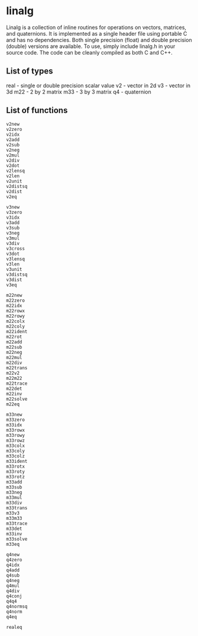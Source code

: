 linalg
======

Linalg is a collection of inline routines for operations on vectors,
matrices, and quaternions. It is implemented as a single header file using
portable C and has no dependencies. Both single precision (float) and double
precision (double) versions are available. To use, simply include linalg.h in
your source code. The code can be cleanly compiled as both C and C++.

List of types
-------------

real - single or double precision scalar value
v2 - vector in 2d
v3 - vector in 3d
m22 - 2 by 2 matrix
m33 - 3 by 3 matrix
q4 - quaternion

List of functions
-----------------

    v2new
    v2zero
    v2idx
    v2add
    v2sub
    v2neg
    v2mul
    v2div
    v2dot
    v2lensq
    v2len
    v2unit
    v2distsq
    v2dist
    v2eq

    v3new
    v3zero
    v3idx
    v3add
    v3sub
    v3neg
    v3mul
    v3div
    v3cross
    v3dot
    v3lensq
    v3len
    v3unit
    v3distsq
    v3dist
    v3eq

    m22new
    m22zero
    m22idx
    m22rowx
    m22rowy
    m22colx
    m22coly
    m22ident
    m22rot
    m22add
    m22sub
    m22neg
    m22mul
    m22div
    m22trans
    m22v2
    m22m22
    m22trace
    m22det
    m22inv
    m22solve
    m22eq

    m33new
    m33zero
    m33idx
    m33rowx
    m33rowy
    m33rowz
    m33colx
    m33coly
    m33colz
    m33ident
    m33rotx
    m33roty
    m33rotz
    m33add
    m33sub
    m33neg
    m33mul
    m33div
    m33trans
    m33v3
    m33m33
    m33trace
    m33det
    m33inv
    m33solve
    m33eq

    q4new
    q4zero
    q4idx
    q4add
    q4sub
    q4neg
    q4mul
    q4div
    q4conj
    q4q4
    q4normsq
    q4norm
    q4eq

    realeq
